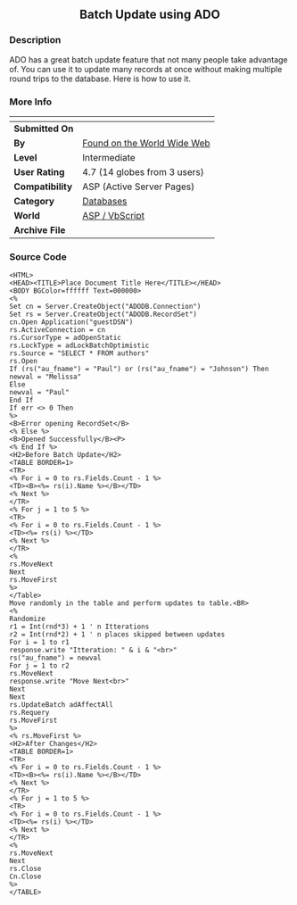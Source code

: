 ﻿<div align="center">

## Batch Update using ADO


</div>

### Description

ADO has a great batch update feature that not many people take advantage of. You can use it to update many records at once without making multiple round trips to the database. Here is how to use it.
 
### More Info
 


<span>             |<span>
---                |---
**Submitted On**   |
**By**             |[Found on the World Wide Web](https://github.com/Planet-Source-Code/PSCIndex/blob/master/ByAuthor/found-on-the-world-wide-web.md)
**Level**          |Intermediate
**User Rating**    |4.7 (14 globes from 3 users)
**Compatibility**  |ASP \(Active Server Pages\)
**Category**       |[Databases](https://github.com/Planet-Source-Code/PSCIndex/blob/master/ByCategory/databases__4-5.md)
**World**          |[ASP / VbScript](https://github.com/Planet-Source-Code/PSCIndex/blob/master/ByWorld/asp-vbscript.md)
**Archive File**   |[](https://github.com/Planet-Source-Code/found-on-the-world-wide-web-batch-update-using-ado__4-19/archive/master.zip)





### Source Code

```
<HTML>
<HEAD><TITLE>Place Document Title Here</TITLE></HEAD>
<BODY BGColor=ffffff Text=000000>
<%
Set cn = Server.CreateObject("ADODB.Connection")
Set rs = Server.CreateObject("ADODB.RecordSet")
cn.Open Application("guestDSN")
rs.ActiveConnection = cn
rs.CursorType = adOpenStatic
rs.LockType = adLockBatchOptimistic
rs.Source = "SELECT * FROM authors"
rs.Open
If (rs("au_fname") = "Paul") or (rs("au_fname") = "Johnson") Then
newval = "Melissa"
Else
newval = "Paul"
End If
If err <> 0 Then
%>
<B>Error opening RecordSet</B>
<% Else %>
<B>Opened Successfully</B><P>
<% End If %>
<H2>Before Batch Update</H2>
<TABLE BORDER=1>
<TR>
<% For i = 0 to rs.Fields.Count - 1 %>
<TD><B><%= rs(i).Name %></B></TD>
<% Next %>
</TR>
<% For j = 1 to 5 %>
<TR>
<% For i = 0 to rs.Fields.Count - 1 %>
<TD><%= rs(i) %></TD>
<% Next %>
</TR>
<%
rs.MoveNext
Next
rs.MoveFirst
%>
</Table>
Move randomly in the table and perform updates to table.<BR>
<%
Randomize
r1 = Int(rnd*3) + 1 ' n Itterations
r2 = Int(rnd*2) + 1 ' n places skipped between updates
For i = 1 to r1
response.write "Itteration: " & i & "<br>"
rs("au_fname") = newval
For j = 1 to r2
rs.MoveNext
response.write "Move Next<br>"
Next
Next
rs.UpdateBatch adAffectAll
rs.Requery
rs.MoveFirst
%>
<% rs.MoveFirst %>
<H2>After Changes</H2>
<TABLE BORDER=1>
<TR>
<% For i = 0 to rs.Fields.Count - 1 %>
<TD><B><%= rs(i).Name %></B></TD>
<% Next %>
</TR>
<% For j = 1 to 5 %>
<TR>
<% For i = 0 to rs.Fields.Count - 1 %>
<TD><%= rs(i) %></TD>
<% Next %>
</TR>
<%
rs.MoveNext
Next
rs.Close
Cn.Close
%>
</TABLE>
```

